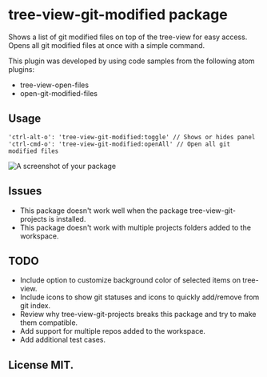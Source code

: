 # tree-view-git-modified package

Shows a list of git modified files on top of the tree-view for easy access. Opens all git modified files at once with a simple command.

This plugin was developed by using code samples from the following atom plugins:
- tree-view-open-files
- open-git-modified-files

## Usage

```
'ctrl-alt-o': 'tree-view-git-modified:toggle' // Shows or hides panel
'ctrl-cmd-o': 'tree-view-git-modified:openAll' // Open all git modified files
```

![A screenshot of your package](https://raw.githubusercontent.com/rjaviervega/tree-view-git-modified/master/screenshots/tree-view-git-modified.png)

## Issues

- This package doesn't work well when the package tree-view-git-projects is installed.
- This package doesn't work with multiple projects folders added to the workspace.

## TODO

- Include option to customize background color of selected items on tree-view.
- Include icons to show git statuses and icons to quickly add/remove from git index.
- Review why tree-view-git-projects breaks this package and try to make them compatible.
- Add support for multiple repos added to the workspace.
- Add additional test cases.

## License MIT.
